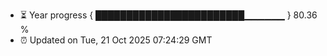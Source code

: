 - ⏳ Year progress { ████████████████████████▁▁▁▁▁▁ } 80.36 %
- ⏰ Updated on Tue, 21 Oct 2025 07:24:29 GMT

